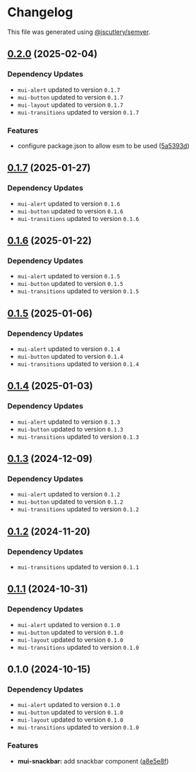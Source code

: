# Changelog

This file was generated using [@jscutlery/semver](https://github.com/jscutlery/semver).

## [0.2.0](https://github.com/Availity/element/compare/@availity/mui-snackbar@0.1.7...@availity/mui-snackbar@0.2.0) (2025-02-04)

### Dependency Updates

* `mui-alert` updated to version `0.1.7`
* `mui-button` updated to version `0.1.7`
* `mui-layout` updated to version `0.1.7`
* `mui-transitions` updated to version `0.1.7`

### Features

* configure package.json to allow esm to be used ([5a5393d](https://github.com/Availity/element/commit/5a5393de761f52608e714dd94a05106937dd95db))

## [0.1.7](https://github.com/Availity/element/compare/@availity/mui-snackbar@0.1.6...@availity/mui-snackbar@0.1.7) (2025-01-27)

### Dependency Updates

* `mui-alert` updated to version `0.1.6`
* `mui-button` updated to version `0.1.6`
* `mui-transitions` updated to version `0.1.6`
## [0.1.6](https://github.com/Availity/element/compare/@availity/mui-snackbar@0.1.5...@availity/mui-snackbar@0.1.6) (2025-01-22)

### Dependency Updates

* `mui-alert` updated to version `0.1.5`
* `mui-button` updated to version `0.1.5`
* `mui-transitions` updated to version `0.1.5`
## [0.1.5](https://github.com/Availity/element/compare/@availity/mui-snackbar@0.1.4...@availity/mui-snackbar@0.1.5) (2025-01-06)

### Dependency Updates

* `mui-alert` updated to version `0.1.4`
* `mui-button` updated to version `0.1.4`
* `mui-transitions` updated to version `0.1.4`
## [0.1.4](https://github.com/Availity/element/compare/@availity/mui-snackbar@0.1.3...@availity/mui-snackbar@0.1.4) (2025-01-03)

### Dependency Updates

* `mui-alert` updated to version `0.1.3`
* `mui-button` updated to version `0.1.3`
* `mui-transitions` updated to version `0.1.3`
## [0.1.3](https://github.com/Availity/element/compare/@availity/mui-snackbar@0.1.2...@availity/mui-snackbar@0.1.3) (2024-12-09)

### Dependency Updates

* `mui-alert` updated to version `0.1.2`
* `mui-button` updated to version `0.1.2`
* `mui-transitions` updated to version `0.1.2`
## [0.1.2](https://github.com/Availity/element/compare/@availity/mui-snackbar@0.1.1...@availity/mui-snackbar@0.1.2) (2024-11-20)

### Dependency Updates

* `mui-transitions` updated to version `0.1.1`
## [0.1.1](https://github.com/Availity/element/compare/@availity/mui-snackbar@0.1.0...@availity/mui-snackbar@0.1.1) (2024-10-31)

### Dependency Updates

* `mui-alert` updated to version `0.1.0`
* `mui-button` updated to version `0.1.0`
* `mui-layout` updated to version `0.1.0`
* `mui-transitions` updated to version `0.1.0`
## 0.1.0 (2024-10-15)

### Dependency Updates

* `mui-alert` updated to version `0.1.0`
* `mui-button` updated to version `0.1.0`
* `mui-layout` updated to version `0.1.0`
* `mui-transitions` updated to version `0.1.0`

### Features

* **mui-snackbar:** add snackbar component ([a8e5e8f](https://github.com/Availity/element/commit/a8e5e8f64c0b810ecbd3e2099d8a6354e3c005bc))
